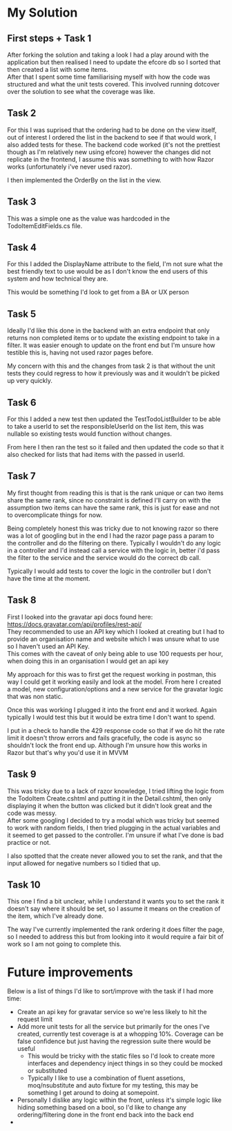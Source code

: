 # My Solution

## First steps + Task 1
After forking the solution and taking a look I had a play around with the application but then realised I need to update the efcore db so I sorted that 
then created a list with some items.  
After that I spent some time familiarising myself with how the code was structured and what the unit tests covered. 
This involved running dotcover over the solution to see what the coverage was like.

## Task 2

For this I was suprised that the ordering had to be done on the view itself, out of interest I ordered the list in the backend to see if that would work, I also added tests for these. The backend code worked (it's not the prettiest though as I'm relatively new using efcore) however the changes did not replicate in the frontend, I assume this was something to with how Razor works (unfortunately i've never used razor).  

I then implemented the OrderBy on the list in the view.

## Task 3

This was a simple one as the value was hardcoded in the TodoItemEditFields.cs file.

## Task 4 

For this I added the DisplayName attribute to the field, I'm not sure what the best friendly text to use would be as I don't know the end users of this system and how technical they are.  

This would be something I'd look to get from a BA or UX person

## Task 5

Ideally I'd like this done in the backend with an extra endpoint that only returns non completed items or to update the existing endpoint to take in a filter. It was easier enough to update on the front end but I'm unsure how testible this is, having not used razor pages before.  

My concern with this and the changes from task 2 is that without the unit tests they could regress to how it previously was and it wouldn't be picked up very quickly.

## Task 6

For this I added a new test then updated the TestTodoListBuilder to be able to take a userId to set the responsibleUserId on the list item, this was nullable so existing tests would function without changes.  

From here I then ran the test so it failed and then updated the code so that it also checked for lists that had items with the passed in userId.

## Task 7
My first thought from reading this is that is the rank unique or can two items share the same rank, since no constraint is defined I'll carry on with the assumption two items can have the same rank, this is just for ease and not to overcomplicate things for now.  

Being completely honest this was tricky due to not knowing razor so there was a lot of googling but in the end I had the razor page pass a param to the controller and do the filtering on there. Typically I wouldn't do any logic in a controller and I'd instead call a service with the logic in, better i'd pass the filter to the service and the service would do the correct db call.

Typically I would add tests to cover the logic in the controller but I don't have the time at the moment.

## Task 8
First I looked into the gravatar api docs found here: https://docs.gravatar.com/api/profiles/rest-api/  
They recommended to use an API key which I looked at creating but I had to provide an organisation name and website which I was unsure what to use so I haven't used an API Key.  
This comes with the caveat of only being able to use 100 requests per hour, when doing this in an organisation I would get an api key

My approach for this was to first get the request working in postman, this way I could get it working easily and look at the model. From here I created a model, new configuration/options and a new service for the gravatar logic that was non static.  

Once this was working I plugged it into the front end and it worked. Again typically I would test this but it would be extra time I don't want to spend.  

I put in a check to handle the 429 response code so that if we do hit the rate limit it doesn't throw errors and fails gracefully, the code is async so shouldn't lock the front end up. Although I'm unsure how this works in Razor but that's why you'd use it in MVVM

## Task 9
This was tricky due to a lack of razor knowledge, I tried lifting the logic from the TodoItem Create.cshtml and putting it in the Detail.cshtml, then only displaying it when the button was clicked but it didn't look great and the code was messy.  
After some googling I decided to try a modal which was tricky but seemed to work with random fields, I then tried plugging in the actual variables and it seemed to get passed to the controller. I'm unsure if what I've done is bad practice or not.  

I also spotted that the create never allowed you to set the rank, and that the input allowed for negative numbers so I tidied that up.

## Task 10
This one I find a bit unclear, while I understand it wants you to set the rank it doesn't say where it should be set, so I assume it means on the creation of the item, which I've already done.   

The way I've currently implemented the rank ordering it does filter the page, so I needed to address this but from looking into it would require a fair bit of work so I am not going to complete this.

# Future improvements

Below is a list of things I'd like to sort/improve with the task if I had more time:
-	Create an api key for gravatar service so we're less likely to hit the request limit
-	Add more unit tests for all the service but primarily for the ones I've created, currently test coverage is at a whopping 10%. Coverage can be false confidence but just having the regression suite there would be useful
	- This would be tricky with the static files so I'd look to create more interfaces and dependency inject things in so they could be mocked or substituted
	- Typically I like to use a combination of fluent assetions, moq/nsubstitute and auto fixture for my testing, this may be something I get around to doing at somepoint. 
-   Personally I dislike any logic within the front, unless it's simple logic like hiding something based on a bool, so I'd like to change any ordering/filtering done in the front end back into the back end
-	 
